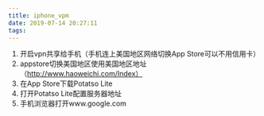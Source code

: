 ```yaml
---
title: iphone_vpm
date: 2019-07-14 20:27:11
tags:
---
```


1. 开启vpn共享给手机（手机连上美国地区网络切换App Store可以不用信用卡）
2. appstore切换美国地区使用美国地区地址（http://www.haoweichi.com/Index）
3. 在App Store下载Potatso      Lite
4. 打开Potatso      Lite配置服务器地址
5. 手机浏览器打开www.google.com
